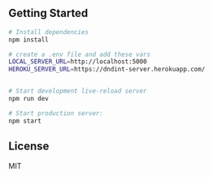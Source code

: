 Getting Started
---------------

```sh
# Install dependencies
npm install

# create a .env file and add these vars
LOCAL_SERVER_URL=http://localhost:5000
HEROKU_SERVER_URL=https://dndint-server.herokuapp.com/


# Start development live-reload server
npm run dev

# Start production server:
npm start
```

License
-------

MIT

